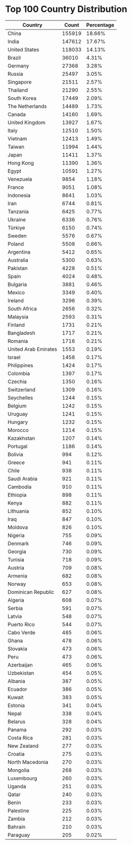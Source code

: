 # Top 100 Country Distribution
| Country | Count | Percentage |
|----|----|----|
| China | 155919 | 18.66% |
| India | 147612 | 17.67% |
| United States | 118033 | 14.13% |
| Brazil | 36010 | 4.31% |
| Germany | 27368 | 3.28% |
| Russia | 25497 | 3.05% |
| Singapore | 21511 | 2.57% |
| Thailand | 21290 | 2.55% |
| South Korea | 17449 | 2.09% |
| The Netherlands | 14489 | 1.73% |
| Canada | 14160 | 1.69% |
| United Kingdom | 13927 | 1.67% |
| Italy | 12510 | 1.50% |
| Vietnam | 12413 | 1.49% |
| Taiwan | 11994 | 1.44% |
| Japan | 11411 | 1.37% |
| Hong Kong | 11390 | 1.36% |
| Egypt | 10591 | 1.27% |
| Venezuela | 9854 | 1.18% |
| France | 9051 | 1.08% |
| Indonesia | 8641 | 1.03% |
| Iran | 6744 | 0.81% |
| Tanzania | 6425 | 0.77% |
| Ukraine | 6336 | 0.76% |
| Türkiye | 6150 | 0.74% |
| Sweden | 5576 | 0.67% |
| Poland | 5508 | 0.66% |
| Argentina | 5412 | 0.65% |
| Australia | 5300 | 0.63% |
| Pakistan | 4228 | 0.51% |
| Spain | 4024 | 0.48% |
| Bulgaria | 3881 | 0.46% |
| Mexico | 3349 | 0.40% |
| Ireland | 3296 | 0.39% |
| South Africa | 2656 | 0.32% |
| Malaysia | 2593 | 0.31% |
| Finland | 1731 | 0.21% |
| Bangladesh | 1717 | 0.21% |
| Romania | 1716 | 0.21% |
| United Arab Emirates | 1553 | 0.19% |
| Israel | 1458 | 0.17% |
| Philippines | 1424 | 0.17% |
| Colombia | 1397 | 0.17% |
| Czechia | 1350 | 0.16% |
| Switzerland | 1309 | 0.16% |
| Seychelles | 1244 | 0.15% |
| Belgium | 1242 | 0.15% |
| Uruguay | 1241 | 0.15% |
| Hungary | 1232 | 0.15% |
| Morocco | 1214 | 0.15% |
| Kazakhstan | 1207 | 0.14% |
| Portugal | 1186 | 0.14% |
| Bolivia | 994 | 0.12% |
| Greece | 941 | 0.11% |
| Chile | 938 | 0.11% |
| Saudi Arabia | 921 | 0.11% |
| Cambodia | 910 | 0.11% |
| Ethiopia | 898 | 0.11% |
| Kenya | 882 | 0.11% |
| Lithuania | 852 | 0.10% |
| Iraq | 847 | 0.10% |
| Moldova | 826 | 0.10% |
| Nigeria | 755 | 0.09% |
| Denmark | 746 | 0.09% |
| Georgia | 730 | 0.09% |
| Tunisia | 718 | 0.09% |
| Austria | 709 | 0.08% |
| Armenia | 682 | 0.08% |
| Norway | 653 | 0.08% |
| Dominican Republic | 627 | 0.08% |
| Algeria | 608 | 0.07% |
| Serbia | 591 | 0.07% |
| Latvia | 548 | 0.07% |
| Puerto Rico | 544 | 0.07% |
| Cabo Verde | 485 | 0.06% |
| Ghana | 478 | 0.06% |
| Slovakia | 473 | 0.06% |
| Peru | 473 | 0.06% |
| Azerbaijan | 465 | 0.06% |
| Uzbekistan | 454 | 0.05% |
| Albania | 387 | 0.05% |
| Ecuador | 386 | 0.05% |
| Kuwait | 383 | 0.05% |
| Estonia | 341 | 0.04% |
| Nepal | 338 | 0.04% |
| Belarus | 328 | 0.04% |
| Panama | 292 | 0.03% |
| Costa Rica | 281 | 0.03% |
| New Zealand | 277 | 0.03% |
| Croatia | 275 | 0.03% |
| North Macedonia | 270 | 0.03% |
| Mongolia | 268 | 0.03% |
| Luxembourg | 260 | 0.03% |
| Uganda | 251 | 0.03% |
| Qatar | 240 | 0.03% |
| Benin | 233 | 0.03% |
| Palestine | 225 | 0.03% |
| Zambia | 212 | 0.03% |
| Bahrain | 210 | 0.03% |
| Paraguay | 205 | 0.02% |
